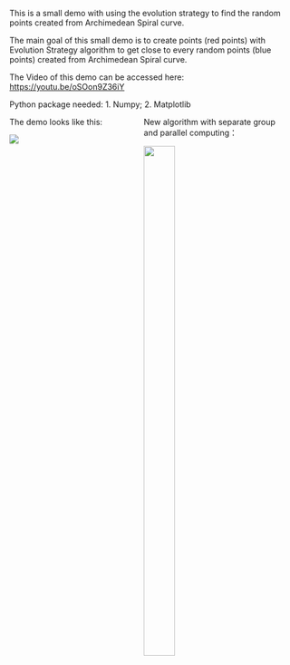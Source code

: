 This is a small demo with using the evolution strategy to find the random points created from Archimedean Spiral curve.

The main goal of this small demo is to create points (red points) with Evolution Strategy algorithm to get close to every random points (blue points) created from Archimedean Spiral curve.

The Video of this demo can be accessed here: https://youtu.be/oSOon9Z36iY

Python package needed: 1. Numpy; 2. Matplotlib

<div style="overflow:hidden; width:98%;">
<div style="float: left; width: 48%;">
The demo looks like this:

<a><img src="https://media.giphy.com/media/d30paAzANmWcwipG/giphy.gif"></a>
</div>

<div style="float: left; width: 48%;">
New algorithm with separate group and parallel computing：

<a><img src="https://media.giphy.com/media/3osBLgoBOSWWqgh5C0/giphy.gif" width = 48% position = 'ralative'></a>
</div>
</div>
